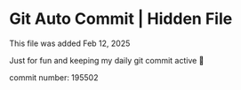 # Git Auto Commit | Hidden File

This file was added Feb 12, 2025

Just for fun and keeping my daily git commit active 🤪

commit number: 195502
